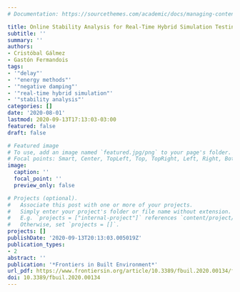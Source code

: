 ```yaml
---
# Documentation: https://sourcethemes.com/academic/docs/managing-content/

title: Online Stability Analysis for Real-Time Hybrid Simulation Testing
subtitle: ''
summary: ''
authors:
- Cristóbal Gálmez
- Gastón Fermandois
tags:
- '"delay"'
- '"energy methods"'
- '"negative damping"'
- '"real-time hybrid simulation"'
- '"stability analysis"'
categories: []
date: '2020-08-01'
lastmod: 2020-09-13T17:13:03-03:00
featured: false
draft: false

# Featured image
# To use, add an image named `featured.jpg/png` to your page's folder.
# Focal points: Smart, Center, TopLeft, Top, TopRight, Left, Right, BottomLeft, Bottom, BottomRight.
image:
  caption: ''
  focal_point: ''
  preview_only: false

# Projects (optional).
#   Associate this post with one or more of your projects.
#   Simply enter your project's folder or file name without extension.
#   E.g. `projects = ["internal-project"]` references `content/project/deep-learning/index.md`.
#   Otherwise, set `projects = []`.
projects: []
publishDate: '2020-09-13T20:13:03.005019Z'
publication_types:
- 2
abstract: ''
publication: '*Frontiers in Built Environment*'
url_pdf: https://www.frontiersin.org/article/10.3389/fbuil.2020.00134/full
doi: 10.3389/fbuil.2020.00134
---
```


